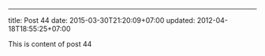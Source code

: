---
title: Post 44
date: 2015-03-30T21:20:09+07:00
updated: 2012-04-18T18:55:25+07:00

This is content of post 44